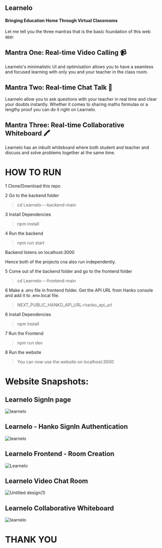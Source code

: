 ## Learnelo
#### Bringing Education Home Through Virtual Classrooms 

Let me tell you the three mantras that is the basic foundation of this web app:
## Mantra One: Real-time Video Calling 📹
Learnelo's minimalistic UI and optimisation allows you to have a seamless and focused learning with only you and your teacher in the class room.

## Mantra Two: Real-time Chat Talk 💬
Learnelo allow you to ask questions with your teacher in real time and clear your doubts instantly.
Whether it comes to sharing maths formulas or a lengthy proof you can do it right on Learnelo.

## Mantra Three: Real-time Collaborative Whiteboard 🖍️
Learnelo has an inbuilt whiteboard where both student and teacher and discuss and solve problems together at the same time.


# HOW TO RUN
1 Clone/Download this repo

2 Go to the backend folder
> cd Learnelo---backend-main

3 Install Dependencies
> npm install

4 Run the backend
> npm run start

Backend listens on localhost:3000

Hence both of the projects cna also run independently.

5 Come out of the backend folder and go to the frontend folder
> cd Learnelo---frontend-main

6 Make a .env file in frontend folder. Get the API URL from Hanko console and add it to .env.local file.
> NEXT_PUBLIC_HANKO_API_URL=hanko_api_url

6 Install Dependencies
> npm install

7 Run the Frontend
> npm run dev

8 Run the website
> You can now use the website on localhost:3000

# Website Snapshots:
## Learnelo SignIn page
![learnelo](https://github.com/Harshit-Raj-14/Learnelo/assets/98808802/ad71248b-63bc-4632-875e-fe0636ebd404)

## Learnelo - Hanko SignIn Authentication
![learnelo](https://github.com/Harshit-Raj-14/Learnelo/assets/98808802/ae395959-0c36-4cd4-b268-9f0c65024226)

## Learnelo Frontend - Room Creation
![Learnelo](https://github.com/Harshit-Raj-14/Learnelo/assets/98808802/84a05c97-c5d6-494e-bcb3-96e96b8a4f8a)

## Learnelo Video Chat Room
![Untitled design(1)](https://github.com/Harshit-Raj-14/Learnelo/assets/98808802/cd0f50ab-1b34-453a-8533-2cc41ef21704)

## Learnelo Collaborative Whiteboard
![learnelo](https://github.com/Harshit-Raj-14/Learnelo/assets/98808802/90e758dd-99a0-489d-9140-691ff7e15eba)

# THANK YOU
